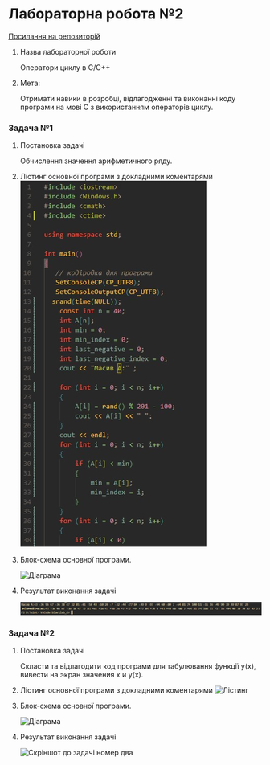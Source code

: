 #  Лабораторна робота №2
[Посилання на репозиторій](https://github.com/s1ntt/lab_2)

1. Назва лабораторної роботи
   
    Оператори циклу в С/С++

2. Мета:

    Отримати навики в розробці, відлагодженні та виконанні коду програми на мові С з використанням операторів циклу. 
 
###  Задача №1

1. Постановка задачі

    Обчислення значення арифметичного ряду.

2. Лістинг основної програми з докладними коментарями
    ![Лістинг](/images/code_task_1.jpg)

3. Блок-схема основної програми.

    ![Діаграма](/images/diagram_task_1.jpg)

4. Результат виконання задачі

    ![Скріншот до задачі номер один](/images/result_task_1.jpg)

###  Задача №2

1. Постановка задачі

    Скласти та відлагодити код програми для табулювання функції y(x), вивести на экран значения x и y(x).

2. Лістинг основної програми з докладними коментарями
    ![Лістинг](/images/code_task_2.jpg)

3. Блок-схема основної програми.

    ![Діаграма](/images/diagram_task_2.jpg)

4. Результат виконання задачі

    ![Скріншот до задачі номер два](/images/result_task_2.jpg)
